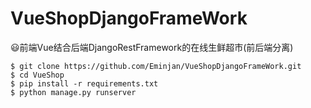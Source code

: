 # VueShopDjangoFrameWork
😃前端Vue结合后端DjangoRestFramework的在线生鲜超市(前后端分离)


```
$ git clone https://github.com/Eminjan/VueShopDjangoFrameWork.git
$ cd VueShop
$ pip install -r requirements.txt 
$ python manage.py runserver
```
